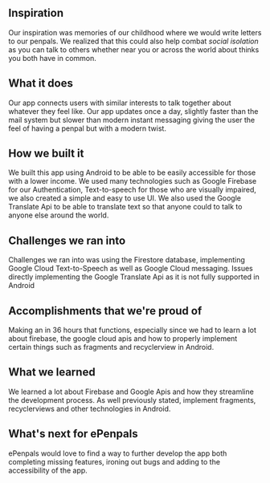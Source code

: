 ## Inspiration
Our inspiration was memories of our childhood where we would write letters to our penpals. We realized that this could also help combat _social isolation_ as you can talk to others whether near you or across the world about thinks you both have in common.

## What it does
Our app connects users with similar interests to talk together about whatever they feel like. Our app updates once a day, slightly faster than the mail system but slower than modern instant messaging giving the user the feel of having a penpal but with a modern twist.

## How we built it
We built this app using Android to be able to be easily accessible for those with a lower income. We used many technologies such as Google Firebase for our Authentication, Text-to-speech for those who are visually impaired, we also created a simple and easy to use UI. We also used the Google Translate Api to be able to translate text so that anyone could to talk to anyone else around the world.

## Challenges we ran into
Challenges we ran into was using the Firestore database, implementing Google Cloud Text-to-Speech as well as Google Cloud messaging. Issues directly implementing the Google Translate Api as it is not fully supported in Android

## Accomplishments that we're proud of
Making an in 36 hours that functions, especially since we had to learn a lot about firebase, the google cloud apis and how to properly implement certain things such as fragments and recyclerview in Android.

## What we learned
We learned a lot about Firebase and Google Apis and how they streamline the development process. As well previously stated, implement fragments, recyclerviews and other technologies in Android.

## What's next for ePenpals
ePenpals would love to find a way to further develop the app both completing missing features, ironing out bugs and adding to the accessibility of the app.

